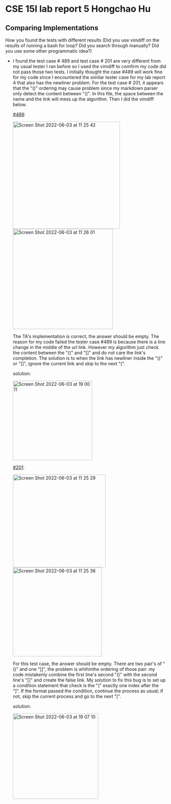 # CSE 15l lab report 5 Hongchao Hu

## Comparing Implementations

How you found the tests with different results (Did you use vimdiff on the results of running a bash for loop? Did you search through manually? Did you use some other programmatic idea?)

* I found the test case # 489 and test case # 201 are very different from my usual tester I ran before so I used the vimdiff to comfirm my code did not pass those two tests. I initially thought the case #489 will work fine for my code since I encountered the similar tester case for my lab report 4 that also has the newliner problem. For the test case # 201, it appears that the "()" ordering may cause problem since my markdown parser only detect the content between "()". In this file, the space between the name and the link will mess up the algorithm. Then I did the vimdiff below.


    [#489](https://github.com/nidhidhamnani/markdown-parser/edit/main/test-files/489.md):
    
    <img width="335" alt="Screen Shot 2022-06-03 at 11 25 42" src="https://user-images.githubusercontent.com/91580944/171924315-0e387f32-25f7-4926-ae5e-5377daa0756a.png">
    <img width="313" alt="Screen Shot 2022-06-03 at 11 26 01" src="https://user-images.githubusercontent.com/91580944/171924320-0d5ad91e-6010-470c-97df-bf279f856eec.png">
    
    The TA's implementation is correct, the answer should be empty. The reason for my code failed the tester case #489 is because there is a line change in the middle of the url link. However my algorithm just check the content between the "()" and "[]" and do not care the link's completion. The solution is to when the link has newliner inside the "()" or "[]", ignore the current link and skip to the next "(".
    
    solution: 
    
    <img width="248" alt="Screen Shot 2022-06-03 at 19 00 11" src="https://user-images.githubusercontent.com/91580944/171972272-83fb9755-24fc-46c5-9e3f-b51815a90b75.png">


    [#201](https://github.com/nidhidhamnani/markdown-parser/blob/main/test-files/201.md?plain=1):
    
    <img width="290" alt="Screen Shot 2022-06-03 at 11 25 29" src="https://user-images.githubusercontent.com/91580944/171924260-97a042de-5df8-43c3-97cb-444d2057324d.png">
    <img width="278" alt="Screen Shot 2022-06-03 at 11 25 36" src="https://user-images.githubusercontent.com/91580944/171924283-cb530032-05bc-40c5-a060-4ead9395f131.png">
    
    For this test case, the answer should be empty. There are two pair's of "()" and one "[]", the problem is whihinthe ordering of those pair: my code mistakenly combine the first line's second "()" with the second line's "[]" and create the false link. My solution to fix this bug is to set up a condition statement that check is the "(" exactly one index after the "]". If the format passed the condition, continue the process as usual; if not, skip the current process and go to the next "[".
    
    solution:
    
    <img width="267" alt="Screen Shot 2022-06-03 at 19 07 10" src="https://user-images.githubusercontent.com/91580944/171972659-bc4f64b6-e343-4c9e-9790-45f118abd88c.png">
